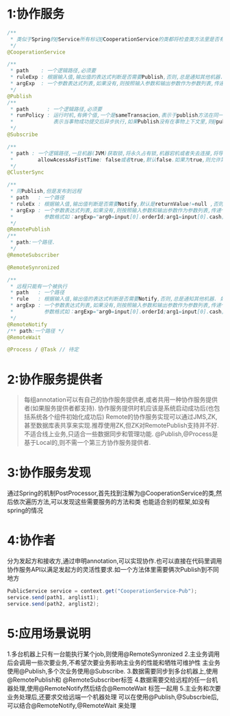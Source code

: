 1:协作服务
=====
```java
/**
 * 类似于Spring的@Service所有标记@CooperationService的类都将检查类方法里是否有如下annotation 
 */
@CooperationService

/**
 * path    : 一个逻辑路径,必须要
 * ruleExp : 根据输入值,输出值的表达式判断是否需要Publish,否则,总是通知其他机器.如规则rule="return Value==true",默认是发送
 * argExp  : 一个参数表达式列表,如果没有,则按照输入参数和输出参数作为参数列表,传递个sub.参数格式如argExp="args[0].orderId,args[1],returnValue;"
 */
@Publish
/**
 * path      : 一个逻辑路径,必须要
 * runPolicy : 运行时机,有俩个值,一个是sameTransacion,表示于publish方法在同一事物里,另外一个是afterCommint,这是默认值,
 *             表示当事物成功提交后异步执行,如果Publish没有在事物上下文里,则@publish方法执行完毕后立刻执行
 */
@Subscribe    

/**
 * path : 一个逻辑路径,一旦机器(JVM)获取锁,将永久占有锁,机器宕机或者失去连接,将导致其他机器中的某一个占用
 *        allowAcessAsFistTime: false或者true,默认false.如果为true,则允许第一次调用忽略锁
 */
@ClusterSync

/**
 * 同Publish,但是发布到远程
 * path   : 一个路径
 * ruleEx : 根据输入值,输出值判断是否需要Notify,默认是returnValue!=null ,否则,总是通知其他机器.如规则rule="returnValue==true"
 * argExp : 一个参数表达式列表,如果没有,则按照输入参数和输出参数作为参数列表,传递个sub.
 *          参数格式如：argExp="arg0=input[0].orderId;arg1=input[0].cash;arg2=returnValue;"
 */
@RemotePublish
/**
 * path:一个路径.
 */
@RemoteSubscriber

@RemoteSynronized

/**
 * 远程只能有一个被执行
 * path   : 一个路径
 * rule   : 根据输入值,输出值的表达式判断是否需要Notify,否则,总是通知其他机器. 如规则rule="returnValue==true",默认是发送
 * argExp : 一个参数表达式列表,如果没有,则按照输入参数和输出参数作为参数列表,传递个sub.
 *          参数格式如：argExp="arg0=input[0].orderId;arg1=input[0].cash;arg2=returnValue;"
 */
@RemoteNotify
/** path:一个路径 */
@RemoteWait

@Process / @Task // 待定
```

2:协作服务提供者
=====
> 每组annotation可以有自己的协作服务提供者,或者共用一种协作服务提供者(如果服务提供者都支持).
> 协作服务提供时机应该是系统启动成功后(也包括系统各个组件初始化成功后)
> Remote的协作服务实现可以通过JMS,ZK,甚至数据库表共享来实现.推荐使用ZK,但ZK对RemotePublish支持并不好.不适合线上业务,只适合一些数据同步和管理功能.
> @Publish,@Process是基于Local的,则不需一个第三方协作服务提供者.

3:协作服务发现
=====
通过Spring的机制PostProcessor,首先找到注解为@CooperationService的类,然后依次遍历方法,可以发现这些需要服务的方法和类
也能适合别的框架,如没有spring的情况

4:协作者
=====
分为发起方和接收方,通过申明annotation,可以实现协作.也可以直接在代码里调用协作服务API以满足发起方的灵活性要求.如一个方法体里需要俩次Publish到不同地方
```java
PublicService service = context.get("CooperationService-Pub");
service.send(path1, arglist1);
service.send(path2, arglist2);
```

5:应用场景说明
=====
1.多台机器上只有一台能执行某个job,则使用@RemoteSynronized 
2.主业务调用后会调用一些次要业务,不希望次要业务影响主业务的性能和牺牲可维护性 主业务使用@Publish,多个次业务使用@Subscribe.
3.数据需要同步到多台机器上,使用@RemotePublish和 @RemoteSubscriber标签
4.数据需要交给远程的任一台机器处理,使用@RemoteNotify然后结合@RemoteWait 标签一起用
5.主业务和次要业务处理后,还要求交给远端一个机器处理 可以在使用@Publish,@Subscrbie后,可以结合@RemoteNotify,@RemoteWait 来处理